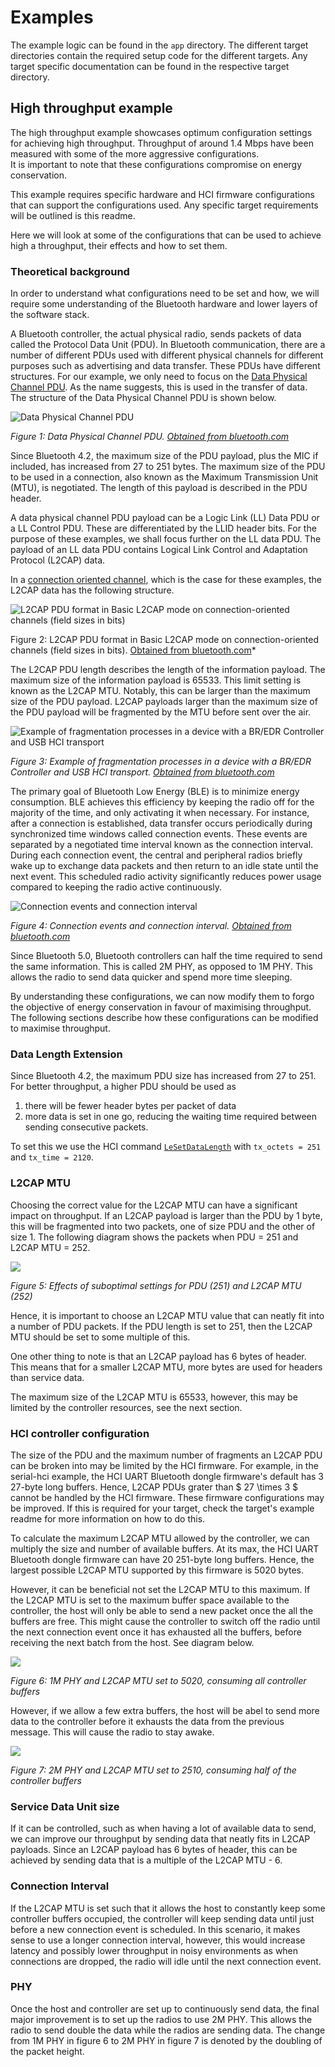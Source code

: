 # Examples

The example logic can be found in the `app` directory.
The different target directories contain the required setup code for the different targets.
Any target specific documentation can be found in the respective target directory.

## High throughput example

The high throughput example showcases optimum configuration settings for achieving high throughput. 
Throughput of around 1.4 Mbps have been measured with some of the more aggressive configurations.  
It is important to note that these configurations compromise on energy conservation.

This example requires specific hardware and HCI firmware configurations that can support the configurations used.
Any specific target requirements will be outlined is this readme.

Here we will look at some of the configurations that can be used to achieve high a throughput, 
their effects and how to set them.

### Theoretical background

In order to understand what configurations need to be set and how, we will require some understanding of the Bluetooth hardware and lower layers of the software stack.

A Bluetooth controller, the actual physical radio, sends packets of data called the Protocol Data Unit (PDU).
In Bluetooth communication, there are a number of different PDUs used with different physical channels for different
purposes such as advertising and data transfer. These PDUs have different structures.
For our example, we only need to focus on the [Data Physical Channel PDU](https://www.bluetooth.com/wp-content/uploads/Files/Specification/HTML/Core-54/out/en/low-energy-controller/link-layer-specification.html#UUID-bdffe63c-9d5a-e80c-b833-1bec7946f005).
As the name suggests, this is used in the transfer of data.
The structure of the Data Physical Channel PDU is shown below.

![Data Physical Channel PDU](assets/PDU.png)

*Figure 1: Data Physical Channel PDU. [Obtained from bluetooth.com](https://www.bluetooth.com/wp-content/uploads/Files/Specification/HTML/Core-54/out/en/low-energy-controller/link-layer-specification.html#UUID-bdffe63c-9d5a-e80c-b833-1bec7946f005)*

Since Bluetooth 4.2, the maximum size of the PDU payload, plus the MIC if included, has increased from 27 to 251 bytes.
The maximum size of the PDU to be used in a connection, also known as the Maximum Transmission Unit (MTU), is negotiated. 
The length of this payload is described in the PDU header.

A data physical channel PDU payload can be a Logic Link (LL) Data PDU or a LL Control PDU.
These are differentiated by the LLID header bits.
For the purpose of these examples, we shall focus further on the LL data PDU. 
The payload of an LL data PDU contains Logical Link Control and Adaptation Protocol (L2CAP) data.

In a [connection oriented channel](https://www.bluetooth.com/wp-content/uploads/Files/Specification/HTML/Core-54/out/en/host/logical-link-control-and-adaptation-protocol-specification.html#UUID-3ec8360b-1e1c-07fa-7a2b-27eef555dda0),
which is the case for these examples, the L2CAP data has the following structure. 

![L2CAP PDU format in Basic L2CAP mode on connection-oriented channels (field sizes in bits)](assets/L2CAP_PDU.png)

Figure 2: L2CAP PDU format in Basic L2CAP mode on connection-oriented channels (field sizes in bits). [Obtained from bluetooth.com](https://www.bluetooth.com/wp-content/uploads/Files/Specification/HTML/Core-54/out/en/host/logical-link-control-and-adaptation-protocol-specification.html#UUID-3ec8360b-1e1c-07fa-7a2b-27eef555dda0)*

The L2CAP PDU length describes the length of the information payload.
The maximum size of the information payload is 65533.
This limit setting is known as the L2CAP MTU.
Notably, this can be larger than the maximum size of the PDU payload.
L2CAP payloads larger than the maximum size of the PDU payload will be fragmented by the MTU before sent over the air.

![Example of fragmentation processes in a device with a BR/EDR Controller and USB HCI transport](assets/L2CAP_fregmentation.png)

*Figure 3: Example of fragmentation processes in a device with a BR/EDR Controller and USB HCI transport. [Obtained from bluetooth.com](https://www.bluetooth.com/wp-content/uploads/Files/Specification/HTML/Core-54/out/en/host/logical-link-control-and-adaptation-protocol-specification.html#UUID-41e67506-14c0-035a-5943-21c9aa6474b7)*

The primary goal of Bluetooth Low Energy (BLE) is to minimize energy consumption.
BLE achieves this efficiency by keeping the radio off for the majority of the time, and only activating it when necessary.
For instance, after a connection is established, data transfer occurs periodically during synchronized time windows called connection events.
These events are separated by a negotiated time interval known as the connection interval.
During each connection event, the central and peripheral radios briefly wake up to exchange data packets and then return to an idle state until the next event.
This scheduled radio activity significantly reduces power usage compared to keeping the radio active continuously.

![Connection events and connection interval](assets/connection_interval.png)

*Figure 4: Connection events and connection interval. [Obtained from bluetooth.com](https://www.bluetooth.com/wp-content/uploads/Files/Specification/HTML/Core-54/out/en/architecture,-mixing,-and-conventions/architecture.html#UUID-3ca385af-187d-8221-1114-504a7b3c6091)*

Since Bluetooth 5.0, Bluetooth controllers can half the time required to send the same information.
This is called 2M PHY, as opposed to 1M PHY.
This allows the radio to send data quicker and spend more time sleeping.

By understanding these configurations, we can now modify them to forgo the objective of energy conservation in favour of maximising throughput.
The following sections describe how these configurations can be modified to maximise throughput.

### Data Length Extension

Since Bluetooth 4.2, the maximum PDU size has increased from 27 to 251.
For better throughput, a higher PDU should be used as
1. there will be fewer header bytes per packet of data
2. more data is set in one go, reducing the waiting time required between sending consecutive packets.

To set this we use the HCI command [`LeSetDataLength`](https://www.bluetooth.com/wp-content/uploads/Files/Specification/HTML/Core-54/out/en/host-controller-interface/host-controller-interface-functional-specification.html#UUID-242f8446-8cd1-8293-a341-b09354bae550) with `tx_octets = 251` and `tx_time = 2120`.

### L2CAP MTU

Choosing the correct value for the L2CAP MTU can have a significant impact on throughput. 
If an L2CAP payload is larger than the PDU by 1 byte, this will be fragmented into two packets, one of size PDU and the other of size 1.
The following diagram shows the packets when PDU = 251 and L2CAP MTU = 252.

![](assets/PDU-251_L2CAP-MTU-252.png)

*Figure 5: Effects of suboptimal settings for PDU (251) and L2CAP MTU (252)*

Hence, it is important to choose an L2CAP MTU value that can neatly fit into a number of PDU packets.
If the PDU length is set to 251, then the L2CAP MTU should be set to some multiple of this.

One other thing to note is that an L2CAP payload has 6 bytes of header.
This means that for a smaller L2CAP MTU, more bytes are used for headers than service data.

The maximum size of the L2CAP MTU is 65533, however, this may be limited by the controller resources, see the next section.

### HCI controller configuration

The size of the PDU and the maximum number of fragments an L2CAP PDU can be broken into may be limited by the HCI firmware.
For example, in the serial-hci example, the HCI UART Bluetooth dongle firmware's default has 3 27-byte long buffers.
Hence, L2CAP PDUs grater than $ 27 \times 3 $ cannot be handled by the HCI firmware.
These firmware configurations may be improved.
If this is required for your target, check the target's example readme for more information on how to do this.

To calculate the maximum L2CAP MTU allowed by the controller, we can multiply the size and number of available buffers.
At its max, the HCI UART Bluetooth dongle firmware can have 20 251-byte long buffers.
Hence, the largest possible L2CAP MTU supported by this firmware is 5020 bytes.

However, it can be beneficial not set the L2CAP MTU to this maximum.
If the L2CAP MTU is set to the maximum buffer space available to the controller, 
the host will only be able to send a new packet once the all the buffers are free.
This might cause the controller to switch off the radio until the next connection event once it has exhausted all the buffers, 
before receiving the next batch from the host. See diagram below.

![](assets/L2CAP_MTU_uses_all_buffers.png)

*Figure 6: 1M PHY and L2CAP MTU set to 5020, consuming all controller buffers*

However, if we allow a few extra buffers, the host will be abel to send more data to the controller before it 
exhausts the data from the previous message.
This will cause the radio to stay awake.

![](assets/L2CAP_MTU_uses_half_of_buffers.png)

*Figure 7: 2M PHY and L2CAP MTU set to 2510, consuming half of the controller buffers*

### Service Data Unit size

If it can be controlled, such as when having a lot of available data to send, we can improve our throughput by sending 
data that neatly fits in L2CAP payloads.
Since an L2CAP payload has 6 bytes of header, this can be achieved by sending data that is a multiple of the L2CAP MTU - 6.

### Connection Interval

If the L2CAP MTU is set such that it allows the host to constantly keep some controller buffers occupied, 
the controller will keep sending data until just before a new connection event is scheduled.
In this scenario, it makes sense to use a longer connection interval, however, this would increase latency and 
possibly lower throughput in noisy environments as when connections are dropped, the radio will idle until the next connection event.

### PHY

Once the host and controller are set up to continuously send data, the final major improvement is to set up the radios  to use 2M PHY.
This allows the radio to send double the data while the radios are sending data.
The change from 1M PHY in figure 6 to 2M PHY in figure 7 is denoted by the doubling of the packet height.
